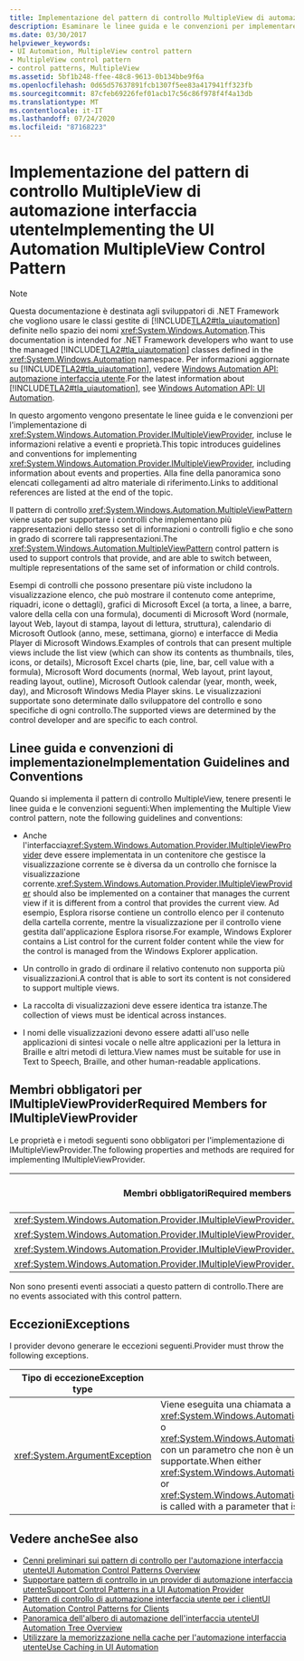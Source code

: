 ```yaml
---
title: Implementazione del pattern di controllo MultipleView di automazione interfaccia utente
description: Esaminare le linee guida e le convenzioni per implementare il pattern di controllo MultipleView in automazione interfaccia utente. Vedere Membri obbligatori per l'interfaccia IMultipleViewProvider.
ms.date: 03/30/2017
helpviewer_keywords:
- UI Automation, MultipleView control pattern
- MultipleView control pattern
- control patterns, MultipleView
ms.assetid: 5bf1b248-ffee-48c8-9613-0b134bbe9f6a
ms.openlocfilehash: 0d65d57637891fcb1307f5ee83a417941ff323fb
ms.sourcegitcommit: 87cfeb69226fef01acb17c56c86f978f4f4a13db
ms.translationtype: MT
ms.contentlocale: it-IT
ms.lasthandoff: 07/24/2020
ms.locfileid: "87168223"
---
```

# <a name="implementing-the-ui-automation-multipleview-control-pattern"></a><span data-ttu-id="95a57-104">Implementazione del pattern di controllo MultipleView di automazione interfaccia utente</span><span class="sxs-lookup"><span data-stu-id="95a57-104">Implementing the UI Automation MultipleView Control Pattern</span></span>
> [!NOTE]
> <span data-ttu-id="95a57-105">Questa documentazione è destinata agli sviluppatori di .NET Framework che vogliono usare le classi gestite di [!INCLUDE[TLA2#tla_uiautomation](../../../includes/tla2sharptla-uiautomation-md.md)] definite nello spazio dei nomi <xref:System.Windows.Automation>.</span><span class="sxs-lookup"><span data-stu-id="95a57-105">This documentation is intended for .NET Framework developers who want to use the managed [!INCLUDE[TLA2#tla_uiautomation](../../../includes/tla2sharptla-uiautomation-md.md)] classes defined in the <xref:System.Windows.Automation> namespace.</span></span> <span data-ttu-id="95a57-106">Per informazioni aggiornate su [!INCLUDE[TLA2#tla_uiautomation](../../../includes/tla2sharptla-uiautomation-md.md)], vedere [Windows Automation API: automazione interfaccia utente](/windows/win32/winauto/entry-uiauto-win32).</span><span class="sxs-lookup"><span data-stu-id="95a57-106">For the latest information about [!INCLUDE[TLA2#tla_uiautomation](../../../includes/tla2sharptla-uiautomation-md.md)], see [Windows Automation API: UI Automation](/windows/win32/winauto/entry-uiauto-win32).</span></span>  
  
 <span data-ttu-id="95a57-107">In questo argomento vengono presentate le linee guida e le convenzioni per l'implementazione di <xref:System.Windows.Automation.Provider.IMultipleViewProvider>, incluse le informazioni relative a eventi e proprietà.</span><span class="sxs-lookup"><span data-stu-id="95a57-107">This topic introduces guidelines and conventions for implementing <xref:System.Windows.Automation.Provider.IMultipleViewProvider>, including information about events and properties.</span></span> <span data-ttu-id="95a57-108">Alla fine della panoramica sono elencati collegamenti ad altro materiale di riferimento.</span><span class="sxs-lookup"><span data-stu-id="95a57-108">Links to additional references are listed at the end of the topic.</span></span>  
  
 <span data-ttu-id="95a57-109">Il pattern di controllo <xref:System.Windows.Automation.MultipleViewPattern> viene usato per supportare i controlli che implementano più rappresentazioni dello stesso set di informazioni o controlli figlio e che sono in grado di scorrere tali rappresentazioni.</span><span class="sxs-lookup"><span data-stu-id="95a57-109">The <xref:System.Windows.Automation.MultipleViewPattern> control pattern is used to support controls that provide, and are able to switch between, multiple representations of the same set of information or child controls.</span></span>  
  
 <span data-ttu-id="95a57-110">Esempi di controlli che possono presentare più viste includono la visualizzazione elenco, che può mostrare il contenuto come anteprime, riquadri, icone o dettagli), grafici di Microsoft Excel (a torta, a linee, a barre, valore della cella con una formula), documenti di Microsoft Word (normale, layout Web, layout di stampa, layout di lettura, struttura), calendario di Microsoft Outlook (anno, mese, settimana, giorno) e interfacce di Media Player di Microsoft Windows.</span><span class="sxs-lookup"><span data-stu-id="95a57-110">Examples of controls that can present multiple views include the list view (which can show its contents as thumbnails, tiles, icons, or details), Microsoft Excel charts (pie, line, bar, cell value with a formula), Microsoft Word documents (normal, Web layout, print layout, reading layout, outline), Microsoft Outlook calendar (year, month, week, day), and Microsoft Windows Media Player skins.</span></span> <span data-ttu-id="95a57-111">Le visualizzazioni supportate sono determinate dallo sviluppatore del controllo e sono specifiche di ogni controllo.</span><span class="sxs-lookup"><span data-stu-id="95a57-111">The supported views are determined by the control developer and are specific to each control.</span></span>  
  
<a name="Implementation_Guidelines_and_Conventions"></a>
## <a name="implementation-guidelines-and-conventions"></a><span data-ttu-id="95a57-112">Linee guida e convenzioni di implementazione</span><span class="sxs-lookup"><span data-stu-id="95a57-112">Implementation Guidelines and Conventions</span></span>  
 <span data-ttu-id="95a57-113">Quando si implementa il pattern di controllo MultipleView, tenere presenti le linee guida e le convenzioni seguenti:</span><span class="sxs-lookup"><span data-stu-id="95a57-113">When implementing the Multiple View control pattern, note the following guidelines and conventions:</span></span>  
  
- <span data-ttu-id="95a57-114">Anche l'interfaccia<xref:System.Windows.Automation.Provider.IMultipleViewProvider> deve essere implementata in un contenitore che gestisce la visualizzazione corrente se è diversa da un controllo che fornisce la visualizzazione corrente.</span><span class="sxs-lookup"><span data-stu-id="95a57-114"><xref:System.Windows.Automation.Provider.IMultipleViewProvider> should also be implemented on a container that manages the current view if it is different from a control that provides the current view.</span></span> <span data-ttu-id="95a57-115">Ad esempio, Esplora risorse contiene un controllo elenco per il contenuto della cartella corrente, mentre la visualizzazione per il controllo viene gestita dall'applicazione Esplora risorse.</span><span class="sxs-lookup"><span data-stu-id="95a57-115">For example, Windows Explorer contains a List control for the current folder content while the view for the control is managed from the Windows Explorer application.</span></span>  
  
- <span data-ttu-id="95a57-116">Un controllo in grado di ordinare il relativo contenuto non supporta più visualizzazioni.</span><span class="sxs-lookup"><span data-stu-id="95a57-116">A control that is able to sort its content is not considered to support multiple views.</span></span>  
  
- <span data-ttu-id="95a57-117">La raccolta di visualizzazioni deve essere identica tra istanze.</span><span class="sxs-lookup"><span data-stu-id="95a57-117">The collection of views must be identical across instances.</span></span>  
  
- <span data-ttu-id="95a57-118">I nomi delle visualizzazioni devono essere adatti all'uso nelle applicazioni di sintesi vocale o nelle altre applicazioni per la lettura in Braille e altri metodi di lettura.</span><span class="sxs-lookup"><span data-stu-id="95a57-118">View names must be suitable for use in Text to Speech, Braille, and other human-readable applications.</span></span>  
  
<a name="Required_Members_for_IMultipleViewProvider"></a>
## <a name="required-members-for-imultipleviewprovider"></a><span data-ttu-id="95a57-119">Membri obbligatori per IMultipleViewProvider</span><span class="sxs-lookup"><span data-stu-id="95a57-119">Required Members for IMultipleViewProvider</span></span>  
 <span data-ttu-id="95a57-120">Le proprietà e i metodi seguenti sono obbligatori per l'implementazione di IMultipleViewProvider.</span><span class="sxs-lookup"><span data-stu-id="95a57-120">The following properties and methods are required for implementing IMultipleViewProvider.</span></span>  
  
|<span data-ttu-id="95a57-121">Membri obbligatori</span><span class="sxs-lookup"><span data-stu-id="95a57-121">Required members</span></span>|<span data-ttu-id="95a57-122">Tipo di membro</span><span class="sxs-lookup"><span data-stu-id="95a57-122">Member type</span></span>|<span data-ttu-id="95a57-123">Note</span><span class="sxs-lookup"><span data-stu-id="95a57-123">Notes</span></span>|  
|----------------------|-----------------|-----------|  
|<xref:System.Windows.Automation.Provider.IMultipleViewProvider.CurrentView%2A>|<span data-ttu-id="95a57-124">Proprietà</span><span class="sxs-lookup"><span data-stu-id="95a57-124">Property</span></span>|<span data-ttu-id="95a57-125">Nessuno</span><span class="sxs-lookup"><span data-stu-id="95a57-125">None</span></span>|  
|<xref:System.Windows.Automation.Provider.IMultipleViewProvider.GetSupportedViews%2A>|<span data-ttu-id="95a57-126">Metodo</span><span class="sxs-lookup"><span data-stu-id="95a57-126">Method</span></span>|<span data-ttu-id="95a57-127">Nessuno</span><span class="sxs-lookup"><span data-stu-id="95a57-127">None</span></span>|  
|<xref:System.Windows.Automation.Provider.IMultipleViewProvider.GetViewName%2A>|<span data-ttu-id="95a57-128">Metodo</span><span class="sxs-lookup"><span data-stu-id="95a57-128">Method</span></span>|<span data-ttu-id="95a57-129">Nessuno</span><span class="sxs-lookup"><span data-stu-id="95a57-129">None</span></span>|  
|<xref:System.Windows.Automation.Provider.IMultipleViewProvider.SetCurrentView%2A>|<span data-ttu-id="95a57-130">Metodo</span><span class="sxs-lookup"><span data-stu-id="95a57-130">Method</span></span>|<span data-ttu-id="95a57-131">Nessuno</span><span class="sxs-lookup"><span data-stu-id="95a57-131">None</span></span>|  
  
 <span data-ttu-id="95a57-132">Non sono presenti eventi associati a questo pattern di controllo.</span><span class="sxs-lookup"><span data-stu-id="95a57-132">There are no events associated with this control pattern.</span></span>  
  
<a name="Exceptions"></a>
## <a name="exceptions"></a><span data-ttu-id="95a57-133">Eccezioni</span><span class="sxs-lookup"><span data-stu-id="95a57-133">Exceptions</span></span>  
 <span data-ttu-id="95a57-134">I provider devono generare le eccezioni seguenti.</span><span class="sxs-lookup"><span data-stu-id="95a57-134">Provider must throw the following exceptions.</span></span>  
  
|<span data-ttu-id="95a57-135">Tipo di eccezione</span><span class="sxs-lookup"><span data-stu-id="95a57-135">Exception type</span></span>|<span data-ttu-id="95a57-136">Condizione</span><span class="sxs-lookup"><span data-stu-id="95a57-136">Condition</span></span>|  
|--------------------|---------------|  
|<xref:System.ArgumentException>|<span data-ttu-id="95a57-137">Viene eseguita una chiamata a <xref:System.Windows.Automation.Provider.IMultipleViewProvider.SetCurrentView%2A> o <xref:System.Windows.Automation.Provider.IMultipleViewProvider.GetViewName%2A> con un parametro che non è un membro della raccolta delle visualizzazioni supportate.</span><span class="sxs-lookup"><span data-stu-id="95a57-137">When either <xref:System.Windows.Automation.Provider.IMultipleViewProvider.SetCurrentView%2A> or <xref:System.Windows.Automation.Provider.IMultipleViewProvider.GetViewName%2A> is called with a parameter that is not a member of the supported views collection.</span></span>|  
  
## <a name="see-also"></a><span data-ttu-id="95a57-138">Vedere anche</span><span class="sxs-lookup"><span data-stu-id="95a57-138">See also</span></span>

- [<span data-ttu-id="95a57-139">Cenni preliminari sui pattern di controllo per l'automazione interfaccia utente</span><span class="sxs-lookup"><span data-stu-id="95a57-139">UI Automation Control Patterns Overview</span></span>](ui-automation-control-patterns-overview.md)
- [<span data-ttu-id="95a57-140">Supportare pattern di controllo in un provider di automazione interfaccia utente</span><span class="sxs-lookup"><span data-stu-id="95a57-140">Support Control Patterns in a UI Automation Provider</span></span>](support-control-patterns-in-a-ui-automation-provider.md)
- [<span data-ttu-id="95a57-141">Pattern di controllo di automazione interfaccia utente per i client</span><span class="sxs-lookup"><span data-stu-id="95a57-141">UI Automation Control Patterns for Clients</span></span>](ui-automation-control-patterns-for-clients.md)
- [<span data-ttu-id="95a57-142">Panoramica dell'albero di automazione dell'interfaccia utente</span><span class="sxs-lookup"><span data-stu-id="95a57-142">UI Automation Tree Overview</span></span>](ui-automation-tree-overview.md)
- [<span data-ttu-id="95a57-143">Utilizzare la memorizzazione nella cache per l'automazione interfaccia utente</span><span class="sxs-lookup"><span data-stu-id="95a57-143">Use Caching in UI Automation</span></span>](use-caching-in-ui-automation.md)
